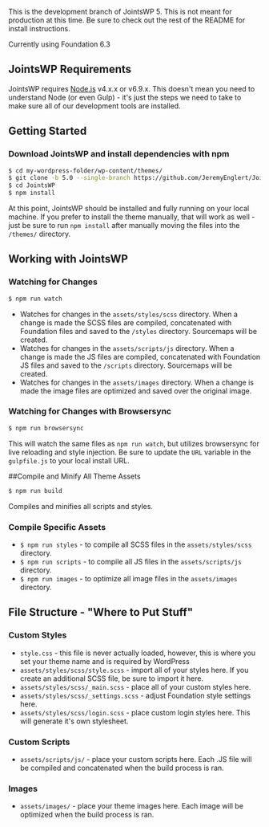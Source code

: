 This is the development branch of JointsWP 5. This is not meant for production at this time. Be sure to check out the rest of the README for install instructions.

Currently using Foundation 6.3

## JointsWP Requirements
JointsWP requires [Node.js](https://nodejs.org) v4.x.x or v6.9.x. This doesn't mean you need to understand Node (or even Gulp) - it's just the steps we need to take to make sure all of our development tools are installed. 

## Getting Started 
### Download JointsWP and install dependencies with npm 
```bash
$ cd my-wordpress-folder/wp-content/themes/
$ git clone -b 5.0 --single-branch https://github.com/JeremyEnglert/JointsWP.git
$ cd JointsWP
$ npm install
```
At this point, JointsWP should be installed and fully running on your local machine. If you prefer to install the theme manually, that will work as well - just be sure to run `npm install` after manually moving the files into the `/themes/` directory.

## Working with JointsWP
### Watching for Changes
```bash
$ npm run watch
```
* Watches for changes in the `assets/styles/scss` directory. When a change is made the SCSS files are compiled, concatenated with Foundation files and saved to the `/styles` directory. Sourcemaps will be created.
* Watches for changes in the `assets/scripts/js` directory. When a change is made the JS files are compiled, concatenated with Foundation JS files and saved to the `/scripts` directory. Sourcemaps will be created.
* Watches for changes in the `assets/images` directory. When a change is made the image files are optimized and saved over the original image.

### Watching for Changes with Browsersync
```bash
$ npm run browsersync
```
This will watch the same files as `npm run watch`, but utilizes browsersync for live reloading and style injection. Be sure to update the `URL` variable in the `gulpfile.js` to your local install URL. 

##Compile and Minify All Theme Assets
```bash
$ npm run build
```
Compiles and minifies all scripts and styles.

### Compile Specific Assets
* `$ npm run styles` - to compile all SCSS files in the `assets/styles/scss` directory.
* `$ npm run scripts` - to compile all JS files in the `assets/scripts/js` directory.
* `$ npm run images` - to optimize all image files in the `assets/images` directory.

## File Structure - "Where to Put Stuff"

### Custom Styles
* `style.css` - this file is never actually loaded, however, this is where you set your theme name and is required by WordPress
* `assets/styles/scss/style.scss` - import all of your styles here. If you create an additional SCSS file, be sure to import it here.
* `assets/styles/scss/_main.scss` - place all of your custom styles here.
* `assets/styles/scss/_settings.scss` - adjust Foundation style settings here.
* `assets/styles/scss/login.scss` - place custom login styles here. This will generate it's own stylesheet.
### Custom Scripts
* `assets/scripts/js/` - place your custom scripts here. Each .JS file will be compiled and concatenated when the build process is ran.

### Images
* `assets/images/` - place your theme images here. Each image will be optimized when the build process is ran.
